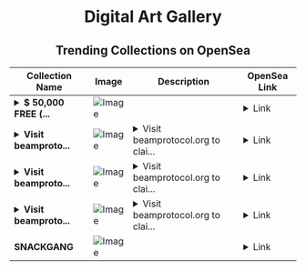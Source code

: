 <div align="center">

# Digital Art Gallery

## Trending Collections on OpenSea

| Collection Name                       | Image                                                                                     | Description                       | OpenSea Link                                                                                          |
|---------------------------------------|-------------------------------------------------------------------------------------------|-----------------------------------|--------------------------------------------------------------------------------------------------------|
| **<details><summary>$ 50,000 FREE (...</summary>$ 50,000 FREE (mebounty.io)</details>** | ![Image](https://i.seadn.io/s/raw/files/68f2e048d595cb9863b57738d7083e6f.png?w=500&auto=format?w=200&auto=format) |  | <details><summary>Link</summary>[$ 50,000 FREE (mebounty.io)](https://opensea.io/collection/50000-free-mebounty-io-2609)</details> |
| **<details><summary>Visit beamproto...</summary>Visit beamprotocol.org to claim rewards</details>** | ![Image](https://i.seadn.io/s/raw/files/b333716b58785ce7775f1506cffedd19.png?w=500&auto=format?w=200&auto=format) | <details><summary>Visit beamprotocol.org to clai...</summary>Visit beamprotocol.org to claim rewards</details> | <details><summary>Link</summary>[Visit beamprotocol.org to claim rewards](https://opensea.io/collection/visit-beamprotocol-org-to-claim-rewards-10)</details> |
| **<details><summary>Visit beamproto...</summary>Visit beamprotocol.org to claim rewards</details>** | ![Image](https://i.seadn.io/s/raw/files/b333716b58785ce7775f1506cffedd19.png?w=500&auto=format?w=200&auto=format) | <details><summary>Visit beamprotocol.org to clai...</summary>Visit beamprotocol.org to claim rewards</details> | <details><summary>Link</summary>[Visit beamprotocol.org to claim rewards](https://opensea.io/collection/visit-beamprotocol-org-to-claim-rewards-9)</details> |
| **<details><summary>Visit beamproto...</summary>Visit beamprotocol.org to claim rewards</details>** | ![Image](https://i.seadn.io/s/raw/files/b333716b58785ce7775f1506cffedd19.png?w=500&auto=format?w=200&auto=format) | <details><summary>Visit beamprotocol.org to clai...</summary>Visit beamprotocol.org to claim rewards</details> | <details><summary>Link</summary>[Visit beamprotocol.org to claim rewards](https://opensea.io/collection/visit-beamprotocol-org-to-claim-rewards-8)</details> |
| **SNACKGANG** | ![Image](https://i.seadn.io/s/raw/files/dfd4c5c32e57b3cb8433794663369ce0.png?w=500&auto=format?w=200&auto=format) |  | <details><summary>Link</summary>[SNACKGANG](https://opensea.io/collection/snackgang-8)</details> |

</div>